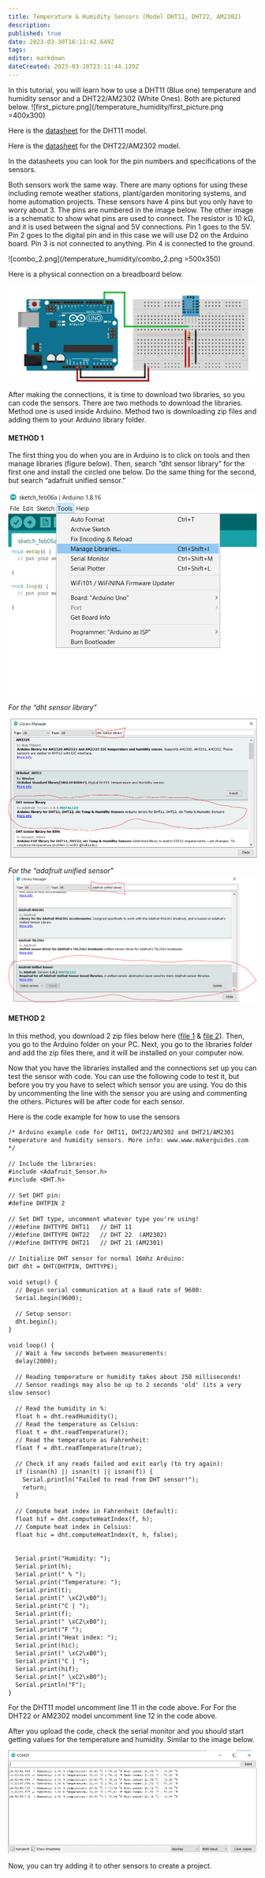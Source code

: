 ```yaml
---
title: Temperature & Humidity Sensors (Model DHT11, DHT22, AM2302)
description: 
published: true
date: 2023-03-30T16:11:42.649Z
tags: 
editor: markdown
dateCreated: 2023-03-20T23:11:44.129Z
---
```


In this tutorial, you will learn how to use a DHT11 (Blue one) temperature and humidity sensor and a DHT22/AM2302 (White Ones). Both are pictured below.
![first_picture.png](/temperature_humidity/first_picture.png =400x300)

Here is the [datasheet](https://www.makerguides.com/wp-content/uploads/2019/02/DHT11-Datasheet.pdf) for the DHT11 model.

Here is the [datasheet](https://www.makerguides.com/wp-content/uploads/2019/02/DHT22-AM2302-Datasheet.pdf) for the DHT22/AM2302 model.

In the datasheets you can look for the pin numbers and specifications of the sensors. 

Both sensors work the same way. There are many options for using these including remote weather stations, plant/garden monitoring systems, and home automation projects. 
These sensors have 4 pins but you only have to worry about 3. The pins are numbered in the image below. The other image is a schematic to show what pins are used to connect. The resistor is 10 kΩ, and it is used between the signal and 5V connections. Pin 1 goes to the 5V. Pin 2 goes to the digital pin and in this case we will use D2 on the Arduino board. Pin 3 is not connected to anything. Pin 4 is connected to the ground. 

![combo_2.png](/temperature_humidity/combo_2.png =500x350)

Here is a physical connection on a breadboard below. 

![image5.png](/temperature_humidity/image5.png)

After making the connections, it is time to download two libraries, so you can code the sensors. There are two methods to download the libraries. Method one is used inside Arduino. Method two is downloading zip files and adding them to your Arduino library folder. 

#### METHOD 1
The first thing you do when you are in Arduino is to click on tools and then manage libraries (figure below). Then, search “dht sensor library” for the first one and install the circled one below. Do the same thing for the second, but search “adafruit unified sensor.”

![image10.png](/temperature_humidity/image10.png)

*For the “dht sensor library”*

![image1.png](/temperature_humidity/image1.png)

*For the “adafruit unified sensor"*
![image3.png](/temperature_humidity/image3.png)


#### METHOD 2
In this method, you download 2 zip files below here ([file 1](https://www.makerguides.com/wp-content/uploads/2019/02/DHT-sensor-library-master.zip) & [file 2](https://www.makerguides.com/wp-content/uploads/2019/02/Adafruit_Sensor-master.zip)). Then, you go to the Arduino folder on your PC. Next, you go to the libraries folder and add the zip files there, and it will be installed on your computer now. 

Now that you have the libraries installed and the connections set up you can test the sensor with code. You can use the following code to test it, but before you try you have to select which sensor you are using. You do this by uncommenting the line with the sensor you are using and commenting the others. Pictures will be after code for each sensor. 

Here is the code example for how to use the sensors

```
/* Arduino example code for DHT11, DHT22/AM2302 and DHT21/AM2301 temperature and humidity sensors. More info: www.www.makerguides.com */

// Include the libraries:
#include <Adafruit_Sensor.h>
#include <DHT.h>

// Set DHT pin:
#define DHTPIN 2

// Set DHT type, uncomment whatever type you're using!
//#define DHTTYPE DHT11   // DHT 11 
//#define DHTTYPE DHT22   // DHT 22  (AM2302)
//#define DHTTYPE DHT21   // DHT 21 (AM2301)

// Initialize DHT sensor for normal 16mhz Arduino:
DHT dht = DHT(DHTPIN, DHTTYPE);

void setup() {
  // Begin serial communication at a baud rate of 9600:
  Serial.begin(9600);

  // Setup sensor:
  dht.begin();
}

void loop() {
  // Wait a few seconds between measurements:
  delay(2000);

  // Reading temperature or humidity takes about 250 milliseconds!
  // Sensor readings may also be up to 2 seconds 'old' (its a very slow sensor)

  // Read the humidity in %:
  float h = dht.readHumidity();
  // Read the temperature as Celsius:
  float t = dht.readTemperature();
  // Read the temperature as Fahrenheit:
  float f = dht.readTemperature(true);

  // Check if any reads failed and exit early (to try again):
  if (isnan(h) || isnan(t) || isnan(f)) {
    Serial.println("Failed to read from DHT sensor!");
    return;
  }

  // Compute heat index in Fahrenheit (default):
  float hif = dht.computeHeatIndex(f, h);
  // Compute heat index in Celsius:
  float hic = dht.computeHeatIndex(t, h, false);


  Serial.print("Humidity: ");
  Serial.print(h);
  Serial.print(" % ");
  Serial.print("Temperature: ");
  Serial.print(t);
  Serial.print(" \xC2\xB0");
  Serial.print("C | ");
  Serial.print(f);
  Serial.print(" \xC2\xB0");
  Serial.print("F ");
  Serial.print("Heat index: ");
  Serial.print(hic);
  Serial.print(" \xC2\xB0");
  Serial.print("C | ");
  Serial.print(hif);
  Serial.print(" \xC2\xB0");
  Serial.println("F");
}
```

For the DHT11 model uncomment line 11 in the code above. 
For For the DHT22 or AM2302 model uncomment line 12 in the code above. 

After you upload the code, check the serial monitor and you should start getting values for the temperature and humidity. Similar to the image below. 

![image7.png](/temperature_humidity/image7.png)


Now, you can try adding it to other sensors to create a project.
